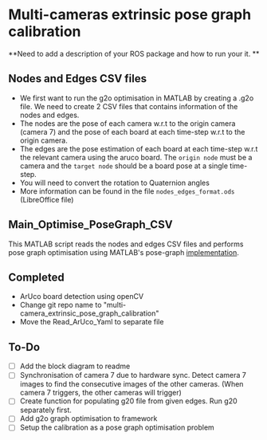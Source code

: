 # Multi-cameras extrinsic pose graph calibration

**Need to add a description of your ROS package and how to run your it. **

## Nodes and Edges CSV files

- We first want to run the g2o optimisation in MATLAB by creating a .g2o file. We need to create 2 CSV files that contains information of the nodes and edges. 
- The nodes are the pose of each camera w.r.t to the origin camera (camera 7) and the pose of each board at each time-step w.r.t to the origin camera. 
- The edges are the pose estimation of each board at each time-step w.r.t the relevant camera using the aruco board. The `origin node` must be a camera and the `target node` should be a board pose at a single time-step.
- You will need to convert the rotation to Quaternion angles
- More information can be found in the file `nodes_edges_format.ods` (LibreOffice file)



## Main_Optimise_PoseGraph_CSV

This MATLAB script reads the nodes and edges CSV files and performs pose graph optimisation using MATLAB's pose-graph [implementation](https://au.mathworks.com/help/nav/ref/posegraph3d.html). 



## Completed

- ArUco board detection using openCV
- Change git repo name to "multi-camera_extrinsic_pose_graph_calibration"
- Move the Read_ArUco_Yaml to separate file

## To-Do

- [ ] Add the block diagram to readme
- [ ] Synchronisation of camera 7 due to hardware sync. Detect camera 7 images to find the consecutive images of the other cameras. (When camera 7 triggers, the other cameras will trigger)
- [ ] Create function for populating g20 file from given edges. Run g20 separately first.
- [ ] Add g2o graph optimisation to framework
- [ ] Setup the calibration as a pose graph optimisation problem
